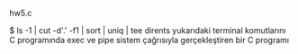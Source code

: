 hw5.c

$ ls -1 | cut -d'.' -f1 | sort | uniq | tee dirents
yukarıdaki terminal komutlarını C programında exec ve pipe sistem çağrısıyla gerçekleştiren bir C programı
